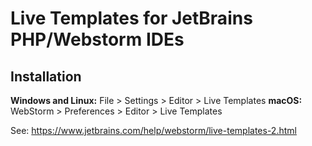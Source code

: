 # Live Templates for JetBrains PHP/Webstorm IDEs

## Installation

**Windows and Linux:** File > Settings > Editor > Live Templates
**macOS:** WebStorm > Preferences > Editor > Live Templates

See: https://www.jetbrains.com/help/webstorm/live-templates-2.html 
